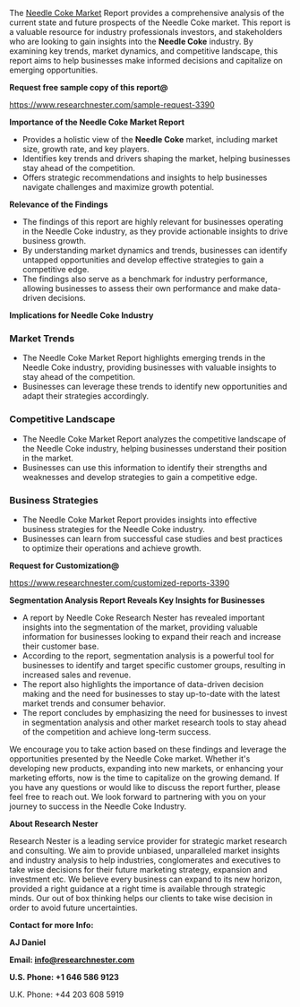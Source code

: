 ﻿<a name="_hlk168570615"></a><a name="_hlk168498031"></a>The [Needle Coke Market](https://www.researchnester.com/reports/needle-coke-market/3390) Report provides a comprehensive analysis of the current state and future prospects of the Needle Coke market. This report is a valuable resource for industry professionals investors, and stakeholders who are looking to gain insights into the **Needle Coke** industry. By examining key trends, market dynamics, and competitive landscape, this report aims to help businesses make informed decisions and capitalize on emerging opportunities.

**Request free sample copy of this report@**

<https://www.researchnester.com/sample-request-3390> 

**Importance of the Needle Coke Market Report**

- Provides a holistic view of the **Needle Coke** market, including market size, growth rate, and key players.
- Identifies key trends and drivers shaping the market, helping businesses stay ahead of the competition.
- Offers strategic recommendations and insights to help businesses navigate challenges and maximize growth potential.

**Relevance of the Findings**

- The findings of this report are highly relevant for businesses operating in the Needle Coke industry, as they provide actionable insights to drive business growth.
- By understanding market dynamics and trends, businesses can identify untapped opportunities and develop effective strategies to gain a competitive edge.
- The findings also serve as a benchmark for industry performance, allowing businesses to assess their own performance and make data-driven decisions.

**Implications for Needle Coke Industry**
### **Market Trends**
- The Needle Coke Market Report highlights emerging trends in the Needle Coke industry, providing businesses with valuable insights to stay ahead of the competition.
- Businesses can leverage these trends to identify new opportunities and adapt their strategies accordingly.
### **Competitive Landscape**
- The Needle Coke Market Report analyzes the competitive landscape of the Needle Coke industry, helping businesses understand their position in the market.
- Businesses can use this information to identify their strengths and weaknesses and develop strategies to gain a competitive edge.
### **Business Strategies**
- The Needle Coke Market Report provides insights into effective business strategies for the Needle Coke industry.
- Businesses can learn from successful case studies and best practices to optimize their operations and achieve growth.

**Request for Customization@**

<https://www.researchnester.com/customized-reports-3390> 

**Segmentation Analysis Report Reveals Key Insights for Businesses**

- A report by Needle Coke Research Nester has revealed important insights into the segmentation of the market, providing valuable information for businesses looking to expand their reach and increase their customer base.
- According to the report, segmentation analysis is a powerful tool for businesses to identify and target specific customer groups, resulting in increased sales and revenue.
- The report also highlights the importance of data-driven decision making and the need for businesses to stay up-to-date with the latest market trends and consumer behavior.
- The report concludes by emphasizing the need for businesses to invest in segmentation analysis and other market research tools to stay ahead of the competition and achieve long-term success.

We encourage you to take action based on these findings and leverage the opportunities presented by the Needle Coke market. Whether it's developing new products, expanding into new markets, or enhancing your marketing efforts, now is the time to capitalize on the growing demand. If you have any questions or would like to discuss the report further, please feel free to reach out. We look forward to partnering with you on your journey to success in the Needle Coke Industry.

**About Research Nester**

Research Nester is a leading service provider for strategic market research and consulting. We aim to provide unbiased, unparalleled market insights and industry analysis to help industries, conglomerates and executives to take wise decisions for their future marketing strategy, expansion and investment etc. We believe every business can expand to its new horizon, provided a right guidance at a right time is available through strategic minds. Our out of box thinking helps our clients to take wise decision in order to avoid future uncertainties.

**Contact for more Info:**

**AJ Daniel**

**Email: info@researchnester.com**

**U.S. Phone: +1 646 586 9123**

U.K. Phone: +44 203 608 5919



